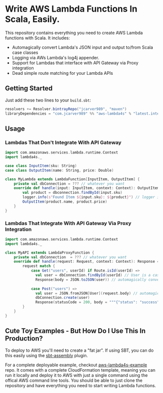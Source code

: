 
# Write AWS Lambda Functions In Scala, Easily.

This repository contains everything you need to create AWS Lambda functions with Scala. It includes: 

- Automagically convert Lambda's JSON input and output to/from Scala case classes
- Logging via AWs Lambda's log4j appender.
- Support for Lambdas that interface with API Gateway via Proxy integration
- Dead simple route matching for your Lambda APIs

## Getting Started

Just add these two lines to your `build.sbt`: 

```scala
resolvers += Resolver.bintrayRepo("jcarver989", "maven")
libraryDependencies = "com.jcarver989" %% "aws-lambda4s" % "latest.integration"
```

## Usage 

### Lambdas That Don't Integrate With API Gateway

```scala
import com.amazonaws.services.lambda.runtime.Context
import lambda4s._

case class InputItem(sku: String)
case class OutputItem(name: String, price: Double)

class MyLambda extends LambdaFunction[InputItem, OutputItem] {
    private val dbConnection = ??? // whatever you want
    override def handle(input: InputItem, context: Context): OutputItem = {
        val product = dbconnection.findById(input.sku)
        logger.info(s"Found Item ${input.sku}: ${product}") // logger is inherited from base class
        OutputItem(product.name, product.price)
    }
}
```

###  Lambdas That Integrate With API Gateway Via Proxy Integration

```scala
import com.amazonaws.services.lambda.runtime.Context
import lambda4s._

class MyAPI extends LambdaProxyFunction {
    private val dbConnection  = ??? // whatever you want
    override def handle(request: Request, context: Context): Response = {
        request match {
            case Get("users", userId) if Route.isId(userId) =>
              val user = dbConnection.findById(userId) // User is a case class, e.g. case class User(id: String, ...)
              Response(body = JSON.toJSON(user)) // automagically converts a User to JSON
            
            case Post("users") =>
              val user = JSON.fromJSON[User](request.body) // automagically converts the request's body from JSON => User
              dbConnection.create(user)
              Response(statusCode = 200, body = """{"status": "success"}""")
        }
    }
}

```

## Cute Toy Examples - But How Do I Use This In Production?

To deploy to AWS you'll need to create a "fat jar". If using SBT, you can do this easily using the [sbt-assembly](https://github.com/sbt/sbt-assembly) plugin.

For a complete deployable example, checkout [aws-lambda4s-example](https://github.com/jcarver989/aws-lambda4s-example) repo. It comes with a complete CloudFormation template, meaning you can run it locally and deploy it to AWS with just a single command using the offical AWS command line tools. You should be able to just clone the repository and have everything you need to start writing Lambda functions.
